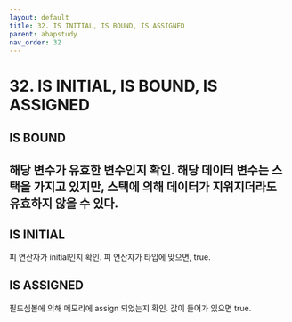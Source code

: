 ```yaml
---
layout: default
title: 32. IS INITIAL, IS BOUND, IS ASSIGNED
parent: abapstudy
nav_order: 32
---
```


# 32. IS INITIAL, IS BOUND, IS ASSIGNED

## IS BOUND
해당 변수가 유효한 변수인지 확인. 해당 데이터 변수는 스택을 가지고 있지만, 스택에 의해 데이터가 지워지더라도 유효하지 않을 수 있다.
- 

## IS INITIAL
피 연산자가 initial인지 확인. 피 연산자가 타입에 맞으면, true.

## IS ASSIGNED
필드심볼에 의해 메모리에 assign 되었는지 확인. 값이 들어가 있으면 true.
